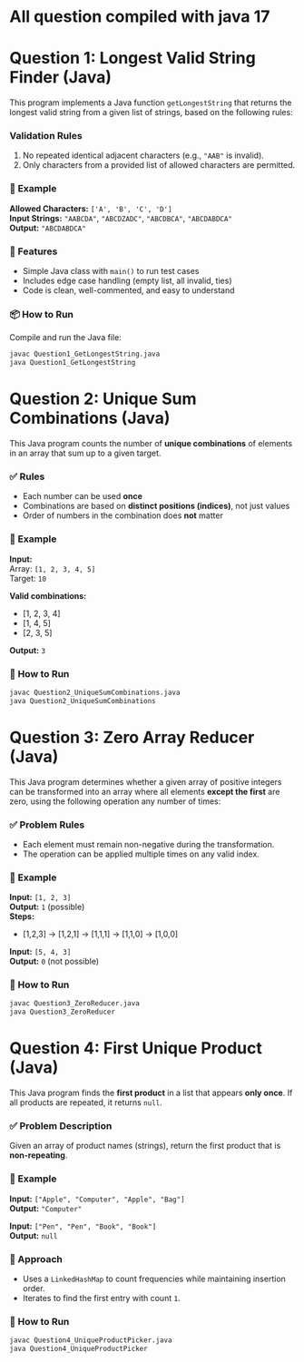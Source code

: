 # All question compiled with java 17

# Question 1: Longest Valid String Finder (Java)

This program implements a Java function `getLongestString` that returns the longest valid string from a given list of strings, based on the following rules:

###  Validation Rules
1. No repeated identical adjacent characters (e.g., `"AAB"` is invalid).
2. Only characters from a provided list of allowed characters are permitted.

### 🧪 Example

**Allowed Characters:** `['A', 'B', 'C', 'D']`  
**Input Strings:** `"AABCDA"`, `"ABCDZADC"`, `"ABCDBCA"`, `"ABCDABDCA"`  
**Output:** `"ABCDABDCA"`

### 🧰 Features
- Simple Java class with `main()` to run test cases
- Includes edge case handling (empty list, all invalid, ties)
- Code is clean, well-commented, and easy to understand

### 📦 How to Run
Compile and run the Java file:

```bash
javac Question1_GetLongestString.java
java Question1_GetLongestString
```
# Question 2: Unique Sum Combinations (Java)

This Java program counts the number of **unique combinations** of elements in an array that sum up to a given target.

### ✅ Rules
- Each number can be used **once**
- Combinations are based on **distinct positions (indices)**, not just values
- Order of numbers in the combination does **not** matter

### 🧪 Example

**Input:**  
Array: `[1, 2, 3, 4, 5]`  
Target: `10`

**Valid combinations:**  
- [1, 2, 3, 4]  
- [1, 4, 5]  
- [2, 3, 5]  

**Output:** `3`

### 🚀 How to Run

```bash
javac Question2_UniqueSumCombinations.java
java Question2_UniqueSumCombinations
```
# Question 3: Zero Array Reducer (Java)

This Java program determines whether a given array of positive integers can be transformed into an array where all elements **except the first** are zero, using the following operation any number of times:

### ✅ Problem Rules
- Each element must remain non-negative during the transformation.
- The operation can be applied multiple times on any valid index.

### 🧪 Example

**Input:** `[1, 2, 3]`  
**Output:** `1` (possible)  
**Steps:**
- [1,2,3] → [1,2,1] → [1,1,1] → [1,1,0] → [1,0,0]

**Input:** `[5, 4, 3]`  
**Output:** `0` (not possible)

### 🚀 How to Run

```bash
javac Question3_ZeroReducer.java
java Question3_ZeroReducer
```
# Question 4: First Unique Product (Java)

This Java program finds the **first product** in a list that appears **only once**. If all products are repeated, it returns `null`.

### ✅ Problem Description

Given an array of product names (strings), return the first product that is **non-repeating**.

### 🧪 Example

**Input:** `["Apple", "Computer", "Apple", "Bag"]`  
**Output:** `"Computer"`

**Input:** `["Pen", "Pen", "Book", "Book"]`  
**Output:** `null`

### 🧠 Approach

- Uses a `LinkedHashMap` to count frequencies while maintaining insertion order.
- Iterates to find the first entry with count `1`.

### 🚀 How to Run

```bash
javac Question4_UniqueProductPicker.java
java Question4_UniqueProductPicker
```

